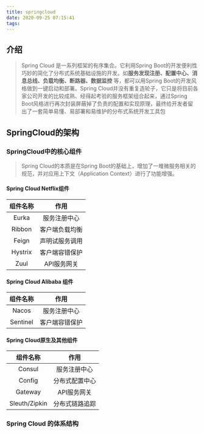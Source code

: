 ```yaml
---
title: springcloud
date: 2020-09-25 07:15:41
tags:
---
```


## 介绍

> Spring Cloud 是一系列框架的有序集合。它利用Spring Boot的开发便利性巧妙的简化了分布式系统基础设施的开发。如**服务发现注册、配置中心、消息总线、负载均衡、断路器、数据监控** 等，都可以用Spring Boot的开发风格做到一键启动和部署。Spring Cloud并没有重复造轮子，它只是将目前各家公司开发的比较成熟、经得起考验的服务框架组合起来，通过Spring Boot风格进行再次封装屏蔽掉了负责的配置和实现原理，最终给开发者留出了一套简单易懂、易部署和易维护的分布式系统开发工具包

## SpringCloud的架构
### SpringCloud中的核心组件
> Spring Cloud的本质是在Spring Boot的基础上，增加了一堆微服务相关的规范，并对应用上下文（Application Context）进行了功能增强。
#### Spring Cloud Netflix组件

| 组件名称 | 作用 |
| :----: | :----: |
| Eurka | 服务注册中心 |
| Ribbon | 客户端负载均衡 |
| Feign | 声明试服务调用 |
| Hystrix | 客户端容错保护 |
| Zuul | API服务网关 |

#### Spring Cloud Alibaba 组件

| 组件名称 | 作用 |
| :----: | :----: |
| Nacos | 服务注册中心|
| Sentinel | 客户端容错保护 |

#### Spring Cloud原生及其他组件

| 组件名称 | 作用 |
| :----: | :----: |
| Consul | 服务注册中心 |
| Config | 分布式配置中心 |
| Gateway | API服务网关 |
| Sleuth/Zipkin | 分布式链路追踪 |

### Spring Cloud 的体系结构


